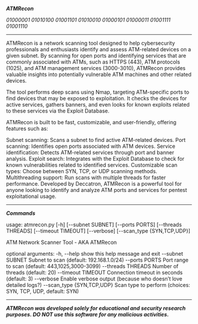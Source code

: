 **_ATMRecon_**

_01000001 01010100 01001101 01010010 01000101 01000011 01001111 01001110_

---------------------------------------------------------------------------

ATMRecon is a network scanning tool designed to help cybersecurity professionals and enthusiasts identify and assess ATM-related devices on a given subnet. By scanning for open ports and identifying services that are commonly associated with ATMs, such as HTTPS (443), ATM protocols (1025), and ATM management services (3000-3010), ATMRecon provides valuable insights into potentially vulnerable ATM machines and other related devices.

The tool performs deep scans using Nmap, targeting ATM-specific ports to find devices that may be exposed to exploitation. It checks the devices for active services, gathers banners, and even looks for known exploits related to these services via the Exploit Database.

ATMRecon is built to be fast, customizable, and user-friendly, offering features such as:

Subnet scanning: Scans a subnet to find active ATM-related devices.
Port scanning: Identifies open ports associated with ATM devices.
Service identification: Detects ATM-related services through port and banner analysis.
Exploit search: Integrates with the Exploit Database to check for known vulnerabilities related to identified services.
Customizable scan types: Choose between SYN, TCP, or UDP scanning methods.
Multithreading support: Run scans with multiple threads for faster performance.
Developed by Deccatron, ATMRecon is a powerful tool for anyone looking to identify and analyze ATM ports and services for pentest exploitational usage.

---------------------------------------------------------------------------

_**Commands**_

usage: atmrecon.py [-h] [--subnet SUBNET] [--ports PORTS] [--threads THREADS]
                   [--timeout TIMEOUT] [--verbose] [--scan_type {SYN,TCP,UDP}]

ATM Network Scanner Tool - AKA ATMRecon

optional arguments:
  -h, --help            show this help message and exit
  --subnet SUBNET       Subnet to scan (default: 192.168.1.0/24)
  --ports PORTS         Port range to scan (default: 443,1025,3000-3099)
  --threads THREADS     Number of threads (default: 20)
  --timeout TIMEOUT     Connection timeout in seconds (default: 3)
  --verbose             Enable verbose output (because who doesn’t love detailed logs?)
  --scan_type {SYN,TCP,UDP}
                        Scan type to perform (choices: SYN, TCP, UDP, default: SYN)

---------------------------------------------------------------------------

_**ATMRecon was developed solely for educational and security research purposes. DO NOT use this software for any malicious activities.**_
